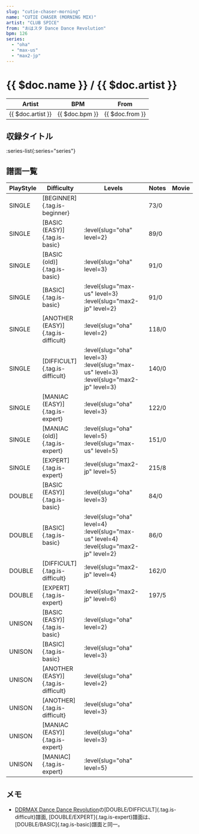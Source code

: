 ```yaml
---
slug: "cutie-chaser-morning"
name: "CUTIE CHASER (MORNING MIX)"
artist: "CLUB SPICE"
from: "おはスタ Dance Dance Revolution"
bpm: 126
series:
  - "oha"
  - "max-us"
  - "max2-jp"
---
```


# {{ $doc.name }} / {{ $doc.artist }}

|Artist|BPM|From|
|------|---|----|
|{{ $doc.artist }}|{{ $doc.bpm }}|{{ $doc.from }}|

## 収録タイトル

:series-list{:series="series"}

## 譜面一覧

|PlayStyle|Difficulty|Levels|Notes|Movie|
|---------|----------|------|-----|-----|
|SINGLE|[BEGINNER]{.tag.is-beginner}||73/0||
|SINGLE|[BASIC (EASY)]{.tag.is-basic}|:level{slug="oha" level=2}|89/0||
|SINGLE|[BASIC (old)]{.tag.is-basic}|:level{slug="oha" level=3}|91/0||
|SINGLE|[BASIC]{.tag.is-basic}|:level{slug="max-us" level=3} :level{slug="max2-jp" level=2}|91/0||
|SINGLE|[ANOTHER (EASY)]{.tag.is-difficult}|:level{slug="oha" level=2}|118/0||
|SINGLE|[DIFFICULT]{.tag.is-difficult}|:level{slug="oha" level=3} :level{slug="max-us" level=3} :level{slug="max2-jp" level=3}|140/0||
|SINGLE|[MANIAC (EASY)]{.tag.is-expert}|:level{slug="oha" level=3}|122/0||
|SINGLE|[MANIAC (old)]{.tag.is-expert}|:level{slug="oha" level=5} :level{slug="max-us" level=5}|151/0||
|SINGLE|[EXPERT]{.tag.is-expert}|:level{slug="max2-jp" level=5}|215/8||
|DOUBLE|[BASIC (EASY)]{.tag.is-basic}|:level{slug="oha" level=3}|84/0||
|DOUBLE|[BASIC]{.tag.is-basic}|:level{slug="oha" level=4} :level{slug="max-us" level=4} :level{slug="max2-jp" level=2}|86/0||
|DOUBLE|[DIFFICULT]{.tag.is-difficult}|:level{slug="max2-jp" level=4}|162/0||
|DOUBLE|[EXPERT]{.tag.is-expert}|:level{slug="max2-jp" level=6}|197/5||
|UNISON|[BASIC (EASY)]{.tag.is-basic}|:level{slug="oha" level=2}|||
|UNISON|[BASIC]{.tag.is-basic}|:level{slug="oha" level=3}|||
|UNISON|[ANOTHER (EASY)]{.tag.is-difficult}|:level{slug="oha" level=2}|||
|UNISON|[ANOTHER]{.tag.is-difficult}|:level{slug="oha" level=3}|||
|UNISON|[MANIAC (EASY)]{.tag.is-expert}|:level{slug="oha" level=3}|||
|UNISON|[MANIAC]{.tag.is-expert}|:level{slug="oha" level=5}|||

## メモ

- [DDRMAX Dance Dance Revolution](/series/max-us)の[DOUBLE/DIFFICULT]{.tag.is-difficult}譜面, [DOUBLE/EXPERT]{.tag.is-expert}譜面は、[DOUBLE/BASIC]{.tag.is-basic}譜面と同一。
